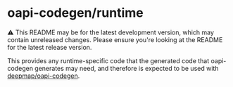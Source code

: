 # oapi-codegen/runtime

⚠️ This README may be for the latest development version, which may
contain unreleased changes. Please ensure you're looking at the README for the latest release version.

This provides any runtime-specific code that the generated code that oapi-codegen generates may need, and therefore is expected to be used with [deepmap/oapi-codegen](https://github.com/deepmap/oapi-codegen).
